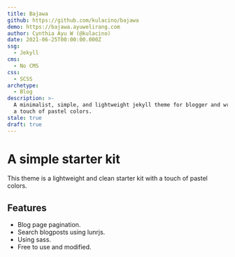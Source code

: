 ```yaml
---
title: Bajawa
github: https://github.com/kulacino/bajawa
demo: https://bajawa.ayuwelirang.com
author: Cynthia Ayu W (@kulacino)
date: 2021-06-25T00:00:00.000Z
ssg:
  - Jekyll
cms:
  - No CMS
css:
  - SCSS
archetype:
  - Blog
description: >-
  A minimalist, simple, and lightweight jekyll theme for blogger and writer with
  a touch of pastel colors.
stale: true
draft: true
---
```


# A simple starter kit

This theme is a lightweight and clean starter kit with a touch of pastel colors.

## Features

* Blog page pagination.  
* Search blogposts using lunrjs.
* Using sass.
* Free to use and modified.

